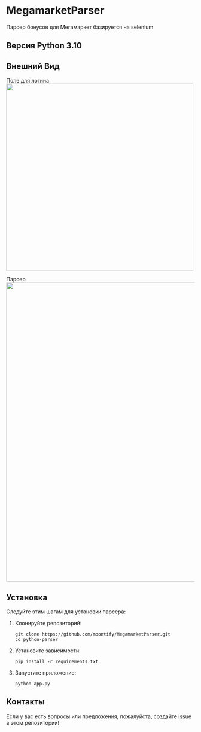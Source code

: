 # MegamarketParser
Парсер бонусов для Мегамаркет базируется на selenium

## Версия Python 3.10

## Внешний Вид
Поле для логина
<img src="https://github.com/user-attachments/assets/36220fe9-0f22-4caa-bd95-84a0bb3c42d8" width="500">

Парсер
<img src="https://github.com/user-attachments/assets/d8091ce5-8fd6-41de-b4fc-bb0c6bf57c92" width="800">



## Установка

Следуйте этим шагам для установки парсера:

1. Клонируйте репозиторий:
   ```
   git clone https://github.com/moontify/MegamarketParser.git
   cd python-parser
   ```

2. Установите зависимости:
   ```
   pip install -r requirements.txt
   ```

3. Запустите приложение:
   ```
   python app.py
   ```

## Контакты

Если у вас есть вопросы или предложения, пожалуйста, создайте issue в этом репозитории!
